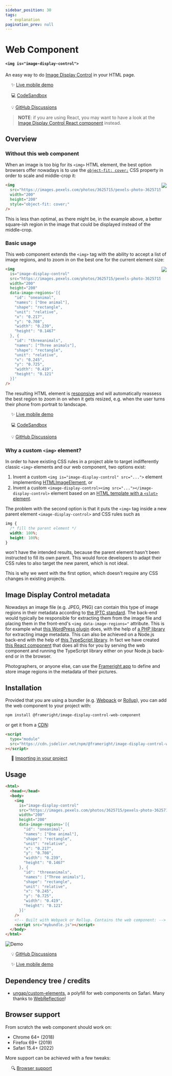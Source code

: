 ```yaml
---
sidebar_position: 30
tags:
  - explanation
pagination_prev: null
---
```


# Web Component

<!--
WARNINGS:
* Bits of information here are duplicated in several places:
    * https://docs.frameright.io/web-component
    * https://github.com/Frameright/image-display-control-web-component
  Make sure to keep them in sync.
* Make sure all URLs in this document are absolute, and not relative within
  GitHub, as we are publishing this file to npm and want URLs to remain valid
  there.
-->

#### `<img is="image-display-control">`

An easy way to do [Image Display Control](https://frameright.io) in your HTML
page.

&emsp; :sparkles: [Live mobile demo](https://webc.frameright.io)

&emsp; 💻 [CodeSandbox](https://codesandbox.io/s/image-display-control-web-component-6hzmq5)

&emsp; :bulb: [GitHub Discussions](https://github.com/Frameright/image-display-control-web-component/discussions)

> **NOTE**: if you are using React, you may want to have a look at the
> [Image Display Control React component](../react/README.md) instead.

## Overview

### Without this web component

When an image is too big for its `<img>` HTML element, the best option browsers
offer nowadays is to use the
[`object-fit: cover;`](https://developer.mozilla.org/en-US/docs/Web/CSS/object-fit)
CSS property in order to scale and middle-crop it:

<img src="/img/web-component/middlecrop.png" align="right" />

```html
<img
  src="https://images.pexels.com/photos/3625715/pexels-photo-3625715.jpeg"
  width="200"
  height="200"
  style="object-fit: cover;"
/>
```

This is less than optimal, as there might be, in the example above, a better
square-ish region in the image that could be displayed instead of the
middle-crop.

### Basic usage

This web component extends the `<img>` tag with the ability to accept a list of
image regions, and to zoom in on the best one for the current element size:

<img src="/img/web-component/oneanimal.png" align="right" />

```html
<img
  is="image-display-control"
  src="https://images.pexels.com/photos/3625715/pexels-photo-3625715.jpeg"
  width="200"
  height="200"
  data-image-regions='[{
    "id": "oneanimal",
    "names": ["One animal"],
    "shape": "rectangle",
    "unit": "relative",
    "x": "0.217",
    "y": "0.708",
    "width": "0.239",
    "height": "0.1467"
  }, {
    "id": "threeanimals",
    "names": ["Three animals"],
    "shape": "rectangle",
    "unit": "relative",
    "x": "0.245",
    "y": "0.725",
    "width": "0.419",
    "height": "0.121"
  }]'
/>
```

The resulting HTML element is
[responsive](https://developer.mozilla.org/en-US/docs/Learn/CSS/CSS_layout/Responsive_Design)
and will automatically reassess the best region to zoom in on when it gets
resized, e.g. when the user turns their phone from portrait to landscape.

&emsp; :sparkles: [Live mobile demo](https://webc.frameright.io)

&emsp; 💻 [CodeSandbox](https://codesandbox.io/s/image-display-control-web-component-6hzmq5)

&emsp; :bulb: [GitHub Discussions](https://github.com/Frameright/image-display-control-web-component/discussions)

### Why a custom `<img>` element?

In order to have existing CSS rules in a project able to target indifferently
classic `<img>` elements and our web component, two options exist:

1. Invent a custom `<img is="image-display-control" src="...">` element implementing
   [HTMLImageElement](https://developer.mozilla.org/en-US/docs/Web/API/HTMLImageElement),
   or
2. Invent a custom
   `<image-display-control><img src="..."></image-display-control>` element
   based on an
   [HTML template with a `<slot>` element](https://developer.mozilla.org/en-US/docs/Web/API/Web_Components/Using_templates_and_slots).

The problem with the second option is that it puts the `<img>` tag inside a new
parent element `<image-display-control>` and CSS rules such as

```css
img {
  /* fill the parent element */
  width: 100%;
  height: 100%;
}
```

won't have the intended results, because the parent element hasn't been
instructed to fill its own parent. This would force developers to adapt their
CSS rules to also target the new parent, which is not ideal.

This is why we went with the first option, which doesn't require any CSS changes
in existing projects.

## Image Display Control metadata

Nowadays an image file (e.g. JPEG, PNG) can contain this type of image regions
in their metadata according to
[the IPTC standard](https://iptc.org/std/photometadata/specification/IPTC-PhotoMetadata#image-region).
The back-end would typically be responsible for extracting them from the image
file and placing them in the front-end's `<img data-image-regions="` attribute.
This is for example what
[this WordPress plugin](../wordpress/README.md)
does, with the help of [a PHP library](../php/README.md) for extracting image metadata.
This can also be achieved on a Node.js back-end with the help of
[this TypeScript library](../javascript/README.md). In fact we have created
[this React component](../react/README.md)
that does all this for you by serving the web component and running the
TypeScript library either on your Node.js back-end or in the browser.

Photographers, or anyone else, can use the
[Frameright app](https://frameright.app/) to define and store image regions in
the metadata of their pictures.

## Installation

Provided that you are using a bundler (e.g. [Webpack](https://webpack.js.org/)
or [Rollup](https://rollupjs.org/)), you can add the web component to your
project with:

```bash
npm install @frameright/image-display-control-web-component
```

or get it from a
[CDN](https://cdn.jsdelivr.net/npm/@frameright/image-display-control-web-component/):

```html
<script
  type="module"
  src="https://cdn.jsdelivr.net/npm/@frameright/image-display-control-web-component@1.1.3/dist/image-display-control.min.js"
></script>
```

&emsp; :floppy_disk: [Importing in your project](importing.md)

## Usage

```html
<html>
  <head></head>
  <body>
    <img
      is="image-display-control"
      src="https://images.pexels.com/photos/3625715/pexels-photo-3625715.jpeg"
      width="200"
      height="200"
      data-image-regions='[{
        "id": "oneanimal",
        "names": ["One animal"],
        "shape": "rectangle",
        "unit": "relative",
        "x": "0.217",
        "y": "0.708",
        "width": "0.239",
        "height": "0.1467"
      }, {
        "id": "threeanimals",
        "names": ["Three animals"],
        "shape": "rectangle",
        "unit": "relative",
        "x": "0.245",
        "y": "0.725",
        "width": "0.419",
        "height": "0.121"
      }]'
    />
    <!-- Built with Webpack or Rollup. Contains the web component: -->
    <script src="mybundle.js"></script>
  </body>
</html>
```

![Demo](../../static/img/web-component/demo.gif)

&emsp; :bulb: [GitHub Discussions](https://github.com/Frameright/image-display-control-web-component/discussions)

&emsp; :sparkles: [Live mobile demo](https://webc.frameright.io)

## Dependency tree / credits

- [ungap/custom-elements](https://github.com/ungap/custom-elements), a polyfill
  for web components on Safari. Many thanks to
  [WebReflection](https://github.com/WebReflection)!

## Browser support

From scratch the web component should work on:

- Chrome 64+ (2018)
- Firefox 69+ (2019)
- Safari 15.4+ (2022)

More support can be achieved with a few tweaks:

&emsp; :mag: [Browser support](browsers.md)
